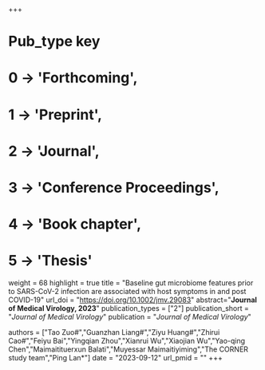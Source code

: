 +++
# Pub_type key
# 0 -> 'Forthcoming',
# 1 -> 'Preprint',
# 2 -> 'Journal',
# 3 -> 'Conference Proceedings',
# 4 -> 'Book chapter',
# 5 -> 'Thesis'

weight = 68
highlight = true
title = "Baseline gut microbiome features prior to SARS-CoV-2 infection are associated with host symptoms in and post COVID-19"
url_doi = "https://doi.org/10.1002/jmv.29083"
abstract="**Journal of Medical Virology, 2023**"
publication_types = ["2"]
publication_short = "*Journal of Medical Virology*"
publication = "*Journal of Medical Virology*"

authors = ["Tao Zuo#","Guanzhan Liang#","Ziyu Huang#","Zhirui Cao#","Feiyu Bai","Yingqian Zhou","Xianrui Wu","Xiaojian Wu","Yao-qing Chen","Maimaitituerxun Balati","Muyessar Maimaitiyiming","The CORNER study team","Ping Lan*"]
date = "2023-09-12"
url_pmid = ""
+++
